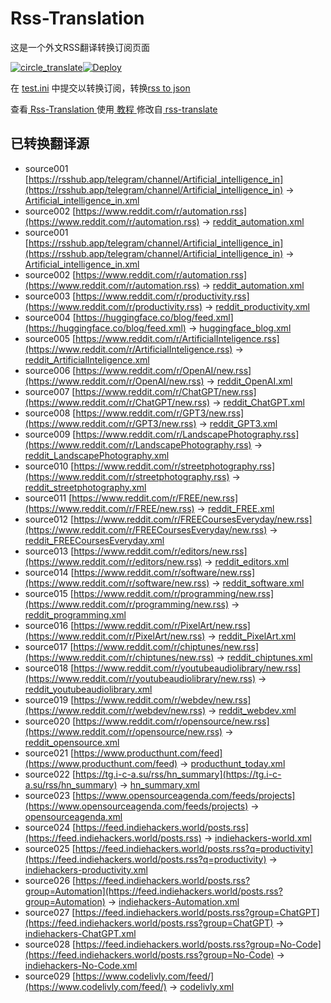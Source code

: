 # Rss-Translation

这是一个外文RSS翻译转换订阅页面 

[![circle_translate](https://github.com/rcy1314/Rss-Translation/actions/workflows/circle_translate.yml/badge.svg)](https://github.com/rcy1314/Rss-Translation/actions/workflows/circle_translate.yml)[![Deploy](https://github.com/rcy1314/Rss-Translation/actions/workflows/jekyll-gh-pages.yml/badge.svg)](https://github.com/rcy1314/Rss-Translation/actions/workflows/jekyll-gh-pages.yml)

在 [test.ini](https://github.com/rcy1314/Rss-Translation/blob/main/test.ini) 中提交以转换订阅，转换[rss to json](https://rss2json.com/)

查看[ Rss-Translation ](https://rcy1314.github.io/Rss-Translation)使用[ 教程 ](https://github.com/talengu/rss-translate/issues/2)修改自[ rss-translate ](https://github.com/talengu/rss-translate)

## 已转换翻译源
 - source001 [https://rsshub.app/telegram/channel/Artificial_intelligence_in](https://rsshub.app/telegram/channel/Artificial_intelligence_in) -> [Artificial_intelligence_in.xml](rss/Artificial_intelligence_in.xml)
 - source002 [https://www.reddit.com/r/automation.rss](https://www.reddit.com/r/automation.rss) -> [reddit_automation.xml](rss/reddit_automation.xml)
 - source001 [https://rsshub.app/telegram/channel/Artificial_intelligence_in](https://rsshub.app/telegram/channel/Artificial_intelligence_in) -> [Artificial_intelligence_in.xml](rss/Artificial_intelligence_in.xml)
 - source002 [https://www.reddit.com/r/automation.rss](https://www.reddit.com/r/automation.rss) -> [reddit_automation.xml](rss/reddit_automation.xml)
 - source003 [https://www.reddit.com/r/productivity.rss](https://www.reddit.com/r/productivity.rss) -> [reddit_productivity.xml](rss/reddit_productivity.xml)
 - source004 [https://huggingface.co/blog/feed.xml](https://huggingface.co/blog/feed.xml) -> [huggingface_blog.xml](rss/huggingface_blog.xml)
 - source005 [https://www.reddit.com/r/ArtificialInteligence.rss](https://www.reddit.com/r/ArtificialInteligence.rss) -> [reddit_ArtificialInteligence.xml](rss/reddit_ArtificialInteligence.xml)
 - source006 [https://www.reddit.com/r/OpenAI/new.rss](https://www.reddit.com/r/OpenAI/new.rss) -> [reddit_OpenAI.xml](rss/reddit_OpenAI.xml)
 - source007 [https://www.reddit.com/r/ChatGPT/new.rss](https://www.reddit.com/r/ChatGPT/new.rss) -> [reddit_ChatGPT.xml](rss/reddit_ChatGPT.xml)
 - source008 [https://www.reddit.com/r/GPT3/new.rss](https://www.reddit.com/r/GPT3/new.rss) -> [reddit_GPT3.xml](rss/reddit_GPT3.xml)
 - source009 [https://www.reddit.com/r/LandscapePhotography.rss](https://www.reddit.com/r/LandscapePhotography.rss) -> [reddit_LandscapePhotography.xml](rss/reddit_LandscapePhotography.xml)
 - source010 [https://www.reddit.com/r/streetphotography.rss](https://www.reddit.com/r/streetphotography.rss) -> [reddit_streetphotography.xml](rss/reddit_streetphotography.xml)
 - source011 [https://www.reddit.com/r/FREE/new.rss](https://www.reddit.com/r/FREE/new.rss) -> [reddit_FREE.xml](rss/reddit_FREE.xml)
 - source012 [https://www.reddit.com/r/FREECoursesEveryday/new.rss](https://www.reddit.com/r/FREECoursesEveryday/new.rss) -> [reddit_FREECoursesEveryday.xml](rss/reddit_FREECoursesEveryday.xml)
 - source013 [https://www.reddit.com/r/editors/new.rss](https://www.reddit.com/r/editors/new.rss) -> [reddit_editors.xml](rss/reddit_editors.xml)
 - source014 [https://www.reddit.com/r/software/new.rss](https://www.reddit.com/r/software/new.rss) -> [reddit_software.xml](rss/reddit_software.xml)
 - source015 [https://www.reddit.com/r/programming/new.rss](https://www.reddit.com/r/programming/new.rss) -> [reddit_programming.xml](rss/reddit_programming.xml)
 - source016 [https://www.reddit.com/r/PixelArt/new.rss](https://www.reddit.com/r/PixelArt/new.rss) -> [reddit_PixelArt.xml](rss/reddit_PixelArt.xml)
 - source017 [https://www.reddit.com/r/chiptunes/new.rss](https://www.reddit.com/r/chiptunes/new.rss) -> [reddit_chiptunes.xml](rss/reddit_chiptunes.xml)
 - source018 [https://www.reddit.com/r/youtubeaudiolibrary/new.rss](https://www.reddit.com/r/youtubeaudiolibrary/new.rss) -> [reddit_youtubeaudiolibrary.xml](rss/reddit_youtubeaudiolibrary.xml)
 - source019 [https://www.reddit.com/r/webdev/new.rss](https://www.reddit.com/r/webdev/new.rss) -> [reddit_webdev.xml](rss/reddit_webdev.xml)
 - source020 [https://www.reddit.com/r/opensource/new.rss](https://www.reddit.com/r/opensource/new.rss) -> [reddit_opensource.xml](rss/reddit_opensource.xml)
 - source021 [https://www.producthunt.com/feed](https://www.producthunt.com/feed) -> [producthunt_today.xml](rss/producthunt_today.xml)
 - source022 [https://tg.i-c-a.su/rss/hn_summary](https://tg.i-c-a.su/rss/hn_summary) -> [hn_summary.xml](rss/hn_summary.xml)
 - source023 [https://www.opensourceagenda.com/feeds/projects](https://www.opensourceagenda.com/feeds/projects) -> [opensourceagenda.xml](rss/opensourceagenda.xml)
 - source024 [https://feed.indiehackers.world/posts.rss](https://feed.indiehackers.world/posts.rss) -> [indiehackers-world.xml](rss/indiehackers-world.xml)
 - source025 [https://feed.indiehackers.world/posts.rss?q=productivity](https://feed.indiehackers.world/posts.rss?q=productivity) -> [indiehackers-productivity.xml](rss/indiehackers-productivity.xml)
 - source026 [https://feed.indiehackers.world/posts.rss?group=Automation](https://feed.indiehackers.world/posts.rss?group=Automation) -> [indiehackers-Automation.xml](rss/indiehackers-Automation.xml)
 - source027 [https://feed.indiehackers.world/posts.rss?group=ChatGPT](https://feed.indiehackers.world/posts.rss?group=ChatGPT) -> [indiehackers-ChatGPT.xml](rss/indiehackers-ChatGPT.xml)
 - source028 [https://feed.indiehackers.world/posts.rss?group=No-Code](https://feed.indiehackers.world/posts.rss?group=No-Code) -> [indiehackers-No-Code.xml](rss/indiehackers-No-Code.xml)
 - source029 [https://www.codelivly.com/feed/](https://www.codelivly.com/feed/) -> [codelivly.xml](rss/codelivly.xml)
